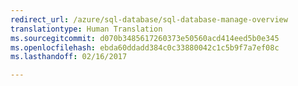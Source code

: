 ```yaml
---
redirect_url: /azure/sql-database/sql-database-manage-overview
translationtype: Human Translation
ms.sourcegitcommit: d070b3485617260373e50560acd414eed5b0e345
ms.openlocfilehash: ebda60ddadd384c0c33880042c1c5b9f7a7ef08c
ms.lasthandoff: 02/16/2017

--- 
```

